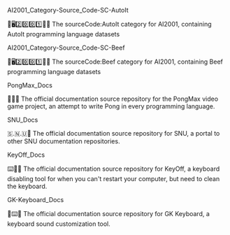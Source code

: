 
AI2001_Category-Source_Code-SC-AutoIt

🧠️🖥️2️⃣️0️⃣️0️⃣️1️⃣️💾️📜️ The sourceCode:AutoIt category for AI2001, containing AutoIt programming language datasets

AI2001_Category-Source_Code-SC-Beef

🧠️🖥️2️⃣️0️⃣️0️⃣️1️⃣️💾️📜️ The sourceCode:Beef category for AI2001, containing Beef programming language datasets

PongMax_Docs

🎱️🏓️📖️ The official documentation source repository for the PongMax video game project, an attempt to write Pong in every programming language.

SNU_Docs

🇸.🇳.🇺📖️ The official documentation source repository for SNU, a portal to other SNU documentation repositories.

KeyOff_Docs

⌨️🚫️📖️ The official documentation source repository for KeyOff, a keyboard disabling tool for when you can't restart your computer, but need to clean the keyboard.

GK-Keyboard_Docs

🎹️⌨️📖️ The official documentation source repository for GK Keyboard, a keyboard sound customization tool.

